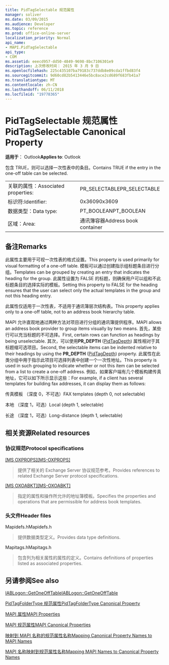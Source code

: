 ```yaml
---
title: PidTagSelectable 规范属性
manager: soliver
ms.date: 03/09/2015
ms.audience: Developer
ms.topic: reference
ms.prod: office-online-server
localization_priority: Normal
api_name:
- MAPI.PidTagSelectable
api_type:
- COM
ms.assetid: eeecd957-dd50-4849-9698-8bc7106301e9
description: 上次修改时间： 2015 年 3 月 9 日
ms.openlocfilehash: 225c435107ba79183c737ddb8e09cda1ffbd83f4
ms.sourcegitcommit: 9d60cd82b5413446e5bc8ace2cd689f683fb41a7
ms.translationtype: MT
ms.contentlocale: zh-CN
ms.lasthandoff: 06/11/2018
ms.locfileid: "19778365"
---
```

# <a name="pidtagselectable-canonical-property"></a><span data-ttu-id="6ebdf-103">PidTagSelectable 规范属性</span><span class="sxs-lookup"><span data-stu-id="6ebdf-103">PidTagSelectable Canonical Property</span></span>

  
  
<span data-ttu-id="6ebdf-104">**适用于**： Outlook</span><span class="sxs-lookup"><span data-stu-id="6ebdf-104">**Applies to**: Outlook</span></span> 
  
<span data-ttu-id="6ebdf-105">包含 TRUE，则可以选择一次性表中的条目。</span><span class="sxs-lookup"><span data-stu-id="6ebdf-105">Contains TRUE if the entry in the one-off table can be selected.</span></span> 
  
|||
|:-----|:-----|
|<span data-ttu-id="6ebdf-106">关联的属性：</span><span class="sxs-lookup"><span data-stu-id="6ebdf-106">Associated properties:</span></span>  <br/> |<span data-ttu-id="6ebdf-107">PR_SELECTABLE</span><span class="sxs-lookup"><span data-stu-id="6ebdf-107">PR_SELECTABLE</span></span>  <br/> |
|<span data-ttu-id="6ebdf-108">标识符:</span><span class="sxs-lookup"><span data-stu-id="6ebdf-108">Identifier:</span></span>  <br/> |<span data-ttu-id="6ebdf-109">0x3609</span><span class="sxs-lookup"><span data-stu-id="6ebdf-109">0x3609</span></span>  <br/> |
|<span data-ttu-id="6ebdf-110">数据类型：</span><span class="sxs-lookup"><span data-stu-id="6ebdf-110">Data type:</span></span>  <br/> |<span data-ttu-id="6ebdf-111">PT_BOOLEAN</span><span class="sxs-lookup"><span data-stu-id="6ebdf-111">PT_BOOLEAN</span></span>  <br/> |
|<span data-ttu-id="6ebdf-112">区域：</span><span class="sxs-lookup"><span data-stu-id="6ebdf-112">Area:</span></span>  <br/> |<span data-ttu-id="6ebdf-113">通讯簿容器</span><span class="sxs-lookup"><span data-stu-id="6ebdf-113">Address book container</span></span>  <br/> |
   
## <a name="remarks"></a><span data-ttu-id="6ebdf-114">备注</span><span class="sxs-lookup"><span data-stu-id="6ebdf-114">Remarks</span></span>

<span data-ttu-id="6ebdf-115">此属性主要用于可视一次性表的格式设置。</span><span class="sxs-lookup"><span data-stu-id="6ebdf-115">This property is used primarily for visual formatting of a one-off table.</span></span> <span data-ttu-id="6ebdf-116">模板可以通过创建指示组标题条目进行分组。</span><span class="sxs-lookup"><span data-stu-id="6ebdf-116">Templates can be grouped by creating an entry that indicates the heading for the group.</span></span> <span data-ttu-id="6ebdf-117">此属性设置为 FALSE 的标题，则确保用户可以组和不此标题条目的选择实际的模板。</span><span class="sxs-lookup"><span data-stu-id="6ebdf-117">Setting this property to FALSE for the heading ensures that the user can select only the actual templates in the group and not this heading entry.</span></span> 
  
<span data-ttu-id="6ebdf-118">此属性仅适用于一次性表，不适用于通讯簿层次结构表。</span><span class="sxs-lookup"><span data-stu-id="6ebdf-118">This property applies only to a one-off table, not to an address book hierarchy table.</span></span> 
  
<span data-ttu-id="6ebdf-119">MAPI 允许直观地通过两种方法对项目进行分组的通讯簿提供程序。</span><span class="sxs-lookup"><span data-stu-id="6ebdf-119">MAPI allows an address book provider to group items visually by two means.</span></span> <span data-ttu-id="6ebdf-120">首先，某些行可以充当标题的不可选择。</span><span class="sxs-lookup"><span data-stu-id="6ebdf-120">First, certain rows can function as headings by being unselectable.</span></span> <span data-ttu-id="6ebdf-121">其次，可以使用**PR_DEPTH** ([PidTagDepth](pidtagdepth-canonical-property.md)) 属性相对于其标题缩可选项目。</span><span class="sxs-lookup"><span data-stu-id="6ebdf-121">Second, the selectable items can be indented relative to their headings by using the **PR_DEPTH** ([PidTagDepth](pidtagdepth-canonical-property.md)) property.</span></span> <span data-ttu-id="6ebdf-122">此属性在此类分组中用于指示此项目可选择列表中创建一个一次性地址。</span><span class="sxs-lookup"><span data-stu-id="6ebdf-122">This property is used in such grouping to indicate whether or not this item can be selected from a list to create a one-off address.</span></span> <span data-ttu-id="6ebdf-123">例如，如果客户端有几个模板构建传真地址，它可以如下所示显示这些：</span><span class="sxs-lookup"><span data-stu-id="6ebdf-123">For example, if a client has several templates for building fax addresses, it can display them as follows:</span></span> 
  
<span data-ttu-id="6ebdf-124">传真模板 （深度 0，不可选）</span><span class="sxs-lookup"><span data-stu-id="6ebdf-124">FAX templates (depth 0, not selectable)</span></span>
  
 <span data-ttu-id="6ebdf-125">本地 （深度 1，可选）</span><span class="sxs-lookup"><span data-stu-id="6ebdf-125">Local (depth 1, selectable)</span></span> 
  
 <span data-ttu-id="6ebdf-126">长途 （深度 1，可选）</span><span class="sxs-lookup"><span data-stu-id="6ebdf-126">Long-distance (depth 1, selectable)</span></span> 
  
## <a name="related-resources"></a><span data-ttu-id="6ebdf-127">相关资源</span><span class="sxs-lookup"><span data-stu-id="6ebdf-127">Related resources</span></span>

### <a name="protocol-specifications"></a><span data-ttu-id="6ebdf-128">协议规范</span><span class="sxs-lookup"><span data-stu-id="6ebdf-128">Protocol specifications</span></span>

<span data-ttu-id="6ebdf-129">[[MS OXPROPS]](http://msdn.microsoft.com/library/f6ab1613-aefe-447d-a49c-18217230b148%28Office.15%29.aspx)</span><span class="sxs-lookup"><span data-stu-id="6ebdf-129">[[MS-OXPROPS]](http://msdn.microsoft.com/library/f6ab1613-aefe-447d-a49c-18217230b148%28Office.15%29.aspx)</span></span>
  
> <span data-ttu-id="6ebdf-130">提供了相关的 Exchange Server 协议规范参考。</span><span class="sxs-lookup"><span data-stu-id="6ebdf-130">Provides references to related Exchange Server protocol specifications.</span></span>
    
<span data-ttu-id="6ebdf-131">[[MS OXOABKT]](http://msdn.microsoft.com/library/cd5a3e78-1eeb-4a75-88eb-e82c8c96ff31%28Office.15%29.aspx)</span><span class="sxs-lookup"><span data-stu-id="6ebdf-131">[[MS-OXOABKT]](http://msdn.microsoft.com/library/cd5a3e78-1eeb-4a75-88eb-e82c8c96ff31%28Office.15%29.aspx)</span></span>
  
> <span data-ttu-id="6ebdf-132">指定的属性和操作所允许的地址簿模板。</span><span class="sxs-lookup"><span data-stu-id="6ebdf-132">Specifies the properties and operations that are permissible for address book templates.</span></span>
    
### <a name="header-files"></a><span data-ttu-id="6ebdf-133">头文件</span><span class="sxs-lookup"><span data-stu-id="6ebdf-133">Header files</span></span>

<span data-ttu-id="6ebdf-134">Mapidefs.h</span><span class="sxs-lookup"><span data-stu-id="6ebdf-134">Mapidefs.h</span></span>
  
> <span data-ttu-id="6ebdf-135">提供数据类型定义。</span><span class="sxs-lookup"><span data-stu-id="6ebdf-135">Provides data type definitions.</span></span>
    
<span data-ttu-id="6ebdf-136">Mapitags.h</span><span class="sxs-lookup"><span data-stu-id="6ebdf-136">Mapitags.h</span></span>
  
> <span data-ttu-id="6ebdf-137">包含列为相关属性的属性的定义。</span><span class="sxs-lookup"><span data-stu-id="6ebdf-137">Contains definitions of properties listed as associated properties.</span></span>
    
## <a name="see-also"></a><span data-ttu-id="6ebdf-138">另请参阅</span><span class="sxs-lookup"><span data-stu-id="6ebdf-138">See also</span></span>



[<span data-ttu-id="6ebdf-139">IABLogon::GetOneOffTable</span><span class="sxs-lookup"><span data-stu-id="6ebdf-139">IABLogon::GetOneOffTable</span></span>](iablogon-getoneofftable.md)
  
[<span data-ttu-id="6ebdf-140">PidTagFolderType 规范属性</span><span class="sxs-lookup"><span data-stu-id="6ebdf-140">PidTagFolderType Canonical Property</span></span>](pidtagfoldertype-canonical-property.md)


[<span data-ttu-id="6ebdf-141">MAPI 属性</span><span class="sxs-lookup"><span data-stu-id="6ebdf-141">MAPI Properties</span></span>](mapi-properties.md)
  
[<span data-ttu-id="6ebdf-142">MAPI 规范属性</span><span class="sxs-lookup"><span data-stu-id="6ebdf-142">MAPI Canonical Properties</span></span>](mapi-canonical-properties.md)
  
[<span data-ttu-id="6ebdf-143">映射到 MAPI 名称的规范属性名称</span><span class="sxs-lookup"><span data-stu-id="6ebdf-143">Mapping Canonical Property Names to MAPI Names</span></span>](mapping-canonical-property-names-to-mapi-names.md)
  
[<span data-ttu-id="6ebdf-144">MAPI 名称映射到规范属性名称</span><span class="sxs-lookup"><span data-stu-id="6ebdf-144">Mapping MAPI Names to Canonical Property Names</span></span>](mapping-mapi-names-to-canonical-property-names.md)

